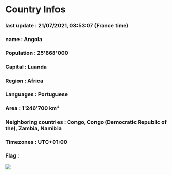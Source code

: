 # Country  Infos
### last update : 21/07/2021, 03:53:07 (France time)

### name : Angola
### Population : 25'868'000
### Capital : Luanda
### Region : Africa
### Languages : Portuguese
### Area : 1'246'700 km²
### Neighboring countries : Congo, Congo (Democratic Republic of the), Zambia, Namibia
### Timezones : UTC+01:00

### Flag :
![](https://restcountries.eu/data/ago.svg)